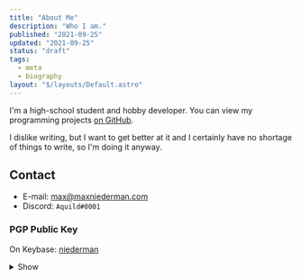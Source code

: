 ```yaml
---
title: "About Me"
description: "Who I am."
published: "2021-09-25"
updated: "2021-09-25"
status: "draft"
tags:
  - meta
  - biography
layout: "$/layouts/Default.astro"
---
```


I'm a high-school student and hobby developer. You can view my programming projects [on GitHub](https://github.com/max-niederman).

I dislike writing, but I want to get better at it and I certainly have no shortage of things to write, so I'm doing it anyway.
## Contact

- E-mail: [max@maxniederman.com](mailto://max@maxniederman.com)
- Discord: `Aquild#0001`

### PGP Public Key

On Keybase: [niederman](https://keybase.io/niederman)

<details>
  <summary>Show</summary>
  <pre class="slim">
    <code>
-----BEGIN PGP PUBLIC KEY BLOCK-----

mQGNBGEysUABDAC8qRcWMsEs03uZbrgae+y1jWElJirhTKJ1hFvoDDlN/VD2SbHH
0QjyZStpfkra5eL4/BV5P1oxmz45o9rztpC1mvgJGkp5v9/qcg6Z+XW+wczuL/hw
lCrd/+ERxx7LCMCKFRWp1Ap72klZBuxu0VregkxxCNi22f9D8ZDnWdSAKu4PY7aA
Av3QABlZjWVxpAgaHitMO6aJPlQ4XNQ8diBXLjmtMFCyaCMArMBz++82YZwVW79J
qzsNxOqCXiAQyD7wW5fKZmgIsc+I+Gsvn1swGf0IPhTFt2SCeblCRZx3YPLn4woi
6QXPqDVfpopcBxzQrqCNT+WPqsn4D2JfiBSRh8TKAFUHUf0SdaLZ0kc5qd4GTAsd
xl0lZkNIWCTJYZ0hxvl0aZq6xxnnViTuYRd3lu2TmtIrGDoFt3AXbGiPjT4ZY2B2
0zPxf+N7L695rEg1zwi08P6kbofmFyIxPgRmcZf+LhyDCGL3Ev//KfPnT5VCRgzx
rATGsdaoQz71zsMAEQEAAbQkTWF4IE5pZWRlcm1hbiA8bWF4QG1heG5pZWRlcm1h
bi5jb20+iQHUBBMBCAA+FiEEHeRCTb93EZJdxM9emu2IFIHYRE4FAmEysUACGwMF
CQPCZwAFCwkIBwIGFQoJCAsCBBYCAwECHgECF4AACgkQmu2IFIHYRE7XWgv9HMBH
5TdKQCXZoIVk4Bspo4r++kqRnxR8CCluhUmdzVffIlUzNH0Tb8YChV5jYgsSQw9y
LXJL8HZiNFDmpa6wrGz7+xRtiP72zQ8nycDV5HwSZ9jad9HjuknT0pGLMcV4MmZ4
9CV9nNLErqecMMWH4rY7mTn1Em0/Au7o1ZCfuwAuta0cMMCbC/y5QNo4oqLFS+qW
7QsL3eZgOQFDFKR+koVsnoFmPlIcL7IokArynmAVuIPY4UBi6/YDQYllMLdsBnji
wkOummqQpo5qrAG4ryy3MEXJKTtb+Id1OSQiDHryIpeMrLB0rlx4uspzd2B7nSpB
JnxavbhFbLJpxrQ21squeLkDcEGcmBvmr9B3RH0iE++cMEyMWtA3xfKpnuQhlc4u
DXhx2ayuTZTvrqH7HK199kWsX40W4QGZSlBVdZ2G/iIfiTDlqi3/BX4RNzBkFN+t
zV5/4bTtZ8ukFEWREOkyV6UtxYYsSSlCSCn/DWRAJtvlOsPxR6cRKWNCp8G0uQGN
BGEysUABDADV7llihdjAXyiu9CIr4JWfSNO17q8yvakkPcfDo1Z0MUupt17rPfWM
kuw6c+0OfNZELers/YaZYD6lGkXD2D6t0QymrAprJmsQjk08ff0KbNVM43S7arbt
WdnZ6TeRfkU3JiOTXDX0RGg0lw6ti3NhaYXAjWeJbfF2IhaZlbXqgEX6YOYkTGlR
Imn4aanqWll9zK5UTdQkS2Bbj+rgpXEdmP+eWK1V3i4JxBrJaWXswVtymb6xtvwr
yZowBhhOo7ra8KzXFzIgxCM51mzKvQUlicoOSNYrbrRLD2x+cJT0MOSQ5S8YgJov
h61dofHGq1XAM/21H57pifGTGolkxRiSN6S+9u0HvQ94TMSqySk5SCeEj8sZftcP
dEJlLrgOkuWZubEJq9gdGgkaxyj68PuhHEPhk7BUb1NSwoLBPRjGLZV3+h7vTOy6
or5obKy/OXRauvCw67Q3HVFn+MRLn8NBWYlJrTSZhKYyj9OvsxyjUUUOZ+63rDsE
jdmANDDYN28AEQEAAYkBvAQYAQgAJhYhBB3kQk2/dxGSXcTPXprtiBSB2EROBQJh
MrFAAhsMBQkDwmcAAAoJEJrtiBSB2EROzGoL/3fOtR35SRXsCkLSqaTnTodM0bv0
5bh8nqBDnVnrTRmDUCVL0dLOXXZtY4xxPiRiK+4uiK7apDeIuaB2+ILhnHVX1+1k
XpHShSlSuKWAjKzxMS5VNkiWGYV5pCq8Hs6XN7PEh7tvfzbJzelizHY71P+fijCZ
TRPCw03ftHptyteK+ZqHIhLCIYsUfi/e7KRHyylr9g3IG5xpqsfaqmqLRoaZRCeS
hV5jnmNpvKrz7BwPIcz5R8dbb7vxcLXClC7kDxBblt5l4u/qs9Ef41NFLSAGwU5f
gUX1S+OHKAM5ZwIZs1NOr2+EmdTA5rr9vLSolvKDWWr4i08uWzs2W48nqZongHu9
Dz9Xf70P0Rh38+j43SEWAx0DzqF8YNZdrBAN+EuxQs6R3Hn6e61WCA+D6wzVV+hU
Mmyye9bgkAF/udKfdacehr2f+n/IxCrc/AQCaO1BUJCQVtGgfDAfYaCQngLS5025
RWrNRNGQ3Tdh/B/mAYYXuDr08bYM4g65PTHx6JkBjQRhMrJYAQwA6kSVrAvQQk26
uiKQtL3X5udUPbLEEcJ/0p7/cgNxjV22XMSLFTp9A2JTvSGYUyiUS3zGK1Cw5LxP
OaisbOfWxiRyZmX5A5bQB2iNKeIkuED06b4C2EU8+Ys7ha6QYoMAnnwmAAiQA/u4
NNYGfvrvn3ymBxuPjUAt99xkrqtdt+9qymrEoRyWFNF4Bblu0nmTS55zadHz/7Qe
jYlsaVnCpE3AmyEaFQ8e1ONRxb/FJD3oUoVk/38shj+aCRARQvNovBiUmjHlI6gC
VphwvKfbTtk1hVjfA0MbKg+e54Ex4OmQC/0GkyU/2KWGmRbkgwSPdTCn7vEEVh7J
J31eZfLNCVOxY/3a4UnVhCPFIN3y33TNmNASGbdPnpGpTFB8hBP9140Tlot0eRZv
DuVqUhb03nL0DqJwGV1bHSbMtz6hGJcV5d/798bfm7ANK93mThdJFtaeMZaI/mLe
GnrftbupW2yqdnrHWaBbvMNmpUQeWzGH+HqGt06SHHTKa11revTNABEBAAG0JE1h
eCBOaWVkZXJtYW4gPG1heEBtYXhuaWVkZXJtYW4uY29tPokB1AQTAQgAPhYhBDw8
e4/u+YsteovHT8LrJDkOCsD/BQJhMrJYAhsDBQkDwmcABQsJCAcCBhUKCQgLAgQW
AgMBAh4BAheAAAoJEMLrJDkOCsD/bnEL/3K/7K8Gok8ggI+lV2qd9TvsFcDHQx8v
kwsAUs18+M9crOPFXwIzqIYgAcjbo+f3LOE8linvrgtgX0zoCz1NlQoguvh+lCA2
TKywp1yso0ly22DZHpXx0v6yif9wgzkB3zV4awBJ2LG8JrUzKJFNxfx06IK84u5m
utFOVd59xelvNusIzfIYs0Q4A8OpFSS7kmHjOKFnJuH7zvXGBWW5mADdtZikIjGE
LBZiTXPxQurwzxomiKjCmLxvuiBkyKPGlMq7OgcGj7rh+mpcAOonA3RL6Grt02ds
gp+LauLRH3ksLArl6D3KAweCYQGSXtHHXvBSapY6i7O16E4N8PTYvZ1HCR76JomS
Z9KLE0ZYDuZgcwByXTHKjbs2qEK2CJ5pZgiyrZSaFuw8Ula2NdDEUpv+YabhqO/Z
rERdEroIuIFyEqIkAu7ZR3vjBXOnBC+cMfxxlEhgwlpax/Dsjhgq59ylXoHSwbmd
yx0VVteEx4Aa+JzhZZZEP+kpMNKF5HFHBLkBjQRhMrJYAQwAqNDlGOoKTgV6V8X9
WM2CxlA14BH2azLOfehkfwThto7ooO1QJb+FvTLWkZzI+ENIDdzVqqIJrbbdLgMm
mmpmFpgAjxk9qwo6he+O76CnInrqd2ebPPjkdWJMdY2Yk9aFwHJjQ+Ekv1mvRT5F
PNL9D2b++LSSYHGGMe1m1kZrfvamrLHbjcKv9mQRgZMnZ8o1Q+ozEkcsV4+yQvk1
1Kb8p2S3bId6ZBkZEOlGAH6+C0XOoplfI8LQkjyBsnSRomGTxNZm96NDHwsKEvvs
vPZHv3CDQ8MZHjwt1m07EYa2Q6r1mErN2WYn6k6g1/+m9bR9Y1f1bdyA3MHouQ6K
FbdLguefTzU5SnmU4dYFApbo2ClU0ezEz9An//mG/ojphiW8qQ4/ohu+M6mHW/bt
omIGwcRVvwIZjSGtgNLu4dXadFGIieHAbp2oIsoPqYLszG9E9COiV3YZGtpYv4IQ
IBq9tjoLcqO2ViFChpDF39q2oDNh/My3hw6ooqcv+y2W1i4zABEBAAGJAbwEGAEI
ACYWIQQ8PHuP7vmLLXqLx0/C6yQ5DgrA/wUCYTKyWAIbDAUJA8JnAAAKCRDC6yQ5
DgrA/0QMC/0QRdQzWuQ5Lb6HXxQ/AZ4wBDu3omjjO7PMTiOw8zI2/FQDNNEYgHwM
vOSHwhN0z9GuFPIKNt2uRon2S4kEfli3IrTXuujNtsZ1QOkTuTvRAPxeG8dd+qby
SYDjTfdbNdT4gq7GQDLDOaLO4HRYfjKcy98bI9WNqZJB6jx4ZFk3tIWQvdU9zDf9
mXIIDzcHycVflrOjg2VFsWgbbrxbVKI6/qMILlOw3v2tnK6qibS1MGQvdkRdDbn8
YH6lAqbeAcwnD4vJYnxKChkGr2Wrv4Ko9qGC/whRKbxBdHncJ4CI7BzSPXDik3Jl
ywZe62+m/GN4NMKG1K+O4JoW4TfyAoCfG5Cmh/Uyn+TPmutRH4pZgWEfegXTTs/W
ylplwaHz9NWqgsFPro+pBnSwWNoG2tUQc7kHul/Qfd7I7tusuytCUR/kTjZlYYkp
OJQeRvUiU/yIgtqMu1ffkBRKMtfzj8OytINQiWc7uBpfDesFPJTKH0m4Vja4Vw5K
VNfGWWpty9M=
=jbTy
-----END PGP PUBLIC KEY BLOCK-----
    </code>
  </pre>
</details>
